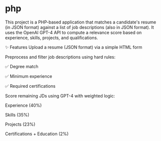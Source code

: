 # php

This project is a PHP-based application that matches a candidate's resume (in JSON format) against a list of job descriptions (also in JSON format). It uses the OpenAI GPT-4 API to compute a relevance score based on experience, skills, projects, and qualifications.

✨ Features
Upload a resume (JSON format) via a simple HTML form

Preprocess and filter job descriptions using hard rules:

✅ Degree match

✅ Minimum experience

✅ Required certifications

Score remaining JDs using GPT-4 with weighted logic:

Experience (40%)

Skills (35%)

Projects (23%)

Certifications + Education (2%)
